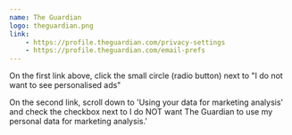 ```yaml
---
name: The Guardian
logo: theguardian.png
link:
	- https://profile.theguardian.com/privacy-settings
	- https://profile.theguardian.com/email-prefs
---
```

On the first link above, click the small circle (radio button) next to "I do not want to see personalised ads"

On the second link, scroll down to 'Using your data for marketing analysis' and check the checkbox next to I do NOT want The Guardian to use my personal data for marketing analysis.'